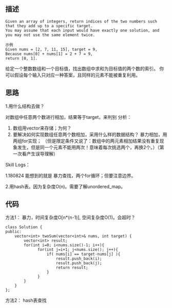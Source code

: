 ## 描述
```
Given an array of integers, return indices of the two numbers such that they add up to a specific target.
You may assume that each input would have exactly one solution, and you may not use the same element twice.

示例
Given nums = [2, 7, 11, 15], target = 9,
Because nums[0] + nums[1] = 2 + 7 = 9,
return [0, 1].
```
给定一个整数数组和一个目标值，找出数组中求和为目标值的两个数的索引。
你可以假设每个输入只对应一种答案，且同样的元素不能被重复利用。



## 思路
1.用什么结构去做？

对数组中任意两个数进行相加，结果等于target，来判别
分析：
1. 数组用vector来存储；为何？
2. 要解决如何实现数组任意两个数相加，采用什么样的数据结构？
   暴力相加，用两组for实现；
  （但是限定条件又说了：数组中的两元素相加结果没有重复现象发生，但是同一个元素不能用两次！意味着每次挑选两个，再换2个。）（第一次看产生误导理解）


Skill Logs：

1.180824 能想到的就是 暴力查找，两个for循环；但要注意边界。

2.用hash表。因为复杂度O(n)。需要了解unordered_map。


## 代码

方法1： 暴力，时间复杂度O[n*(n-1)], 空间复杂度O(1)。会超时？
```
class Solution {
public:
    vector<int> twoSum(vector<int>& nums, int target) {
        vector<int> result;
        for(int i=0; i<nums.size()-1; i++){
              for(int j=i+1; j<nums.size(); j++){
                  if( nums[i] == target-nums[j] ){
                      result.push_back(i);
                      result.push_back(j);
                      return result;
                  }
              }
        }
    }
};
```
方法2： hash表查找

